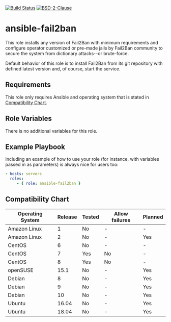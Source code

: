 [![Build Status][build-status-badge]][build-system]
[![BSD-2-Clause][bsd-2-badge]](LICENSE)

# ansible-fail2ban

This role installs any version of Fail2Ban with minimum requirements and
configure operator customized or pre-made jails by Fail2Ban community to secure
the system from dictionary attacks--or brute-force.

Default behavior of this role is to install Fail2Ban from its git repository
with defined latest version and, of course, start the service.

## Requirements

This role only requires Ansible and operating system that is stated in
[Compatibility Chart](#compatibility-chart).

## Role Variables

There is no additional variables for this role.

## Example Playbook

Including an example of how to use your role (for instance, with variables
passed in as parameters) is always nice for users too:

```yaml
- hosts: servers
  roles:
     - { role: ansible-fail2ban }
```

## Compatibility Chart

| Operating System | Release | Tested | Allow failures | Planned |
| ---------------- | ------- | ------ | -------------- | ------- |
| Amazon Linux     | 1       | No     | -              | -       |
| Amazon Linux     | 2       | No     | -              | Yes     |
| CentOS           | 6       | No     | -              | -       |
| CentOS           | 7       | Yes    | No             | -       |
| CentOS           | 8       | Yes    | No             | -       |
| openSUSE         | 15.1    | No     | -              | Yes     |
| Debian           | 8       | No     | -              | Yes     |
| Debian           | 9       | No     | -              | Yes     |
| Debian           | 10      | No     | -              | Yes     |
| Ubuntu           | 16.04   | No     | -              | Yes     |
| Ubuntu           | 18.04   | No     | -              | Yes     |

[build-system]: https://travis-ci.org/BerkhanBerkdemir/ansible-fail2ban
[build-status-badge]: https://travis-ci.org/BerkhanBerkdemir/ansible-fail2ban.svg?branch=master
[bsd-2-badge]: https://img.shields.io/badge/license-BSD--2--Clause-green
